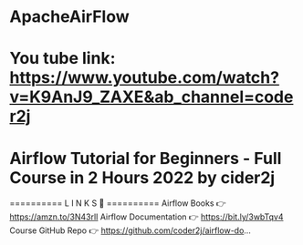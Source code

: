 # ApacheAirFlow

# You tube link: https://www.youtube.com/watch?v=K9AnJ9_ZAXE&ab_channel=coder2j

# Airflow Tutorial for Beginners - Full Course in 2 Hours 2022 by cider2j

========== L I N K S 🔗  ==========
Airflow Books  👉 https://amzn.to/3N43rlI 
Airflow Documentation  👉 https://bit.ly/3wbTqv4 
Course GitHub Repo 👉 https://github.com/coder2j/airflow-do... 